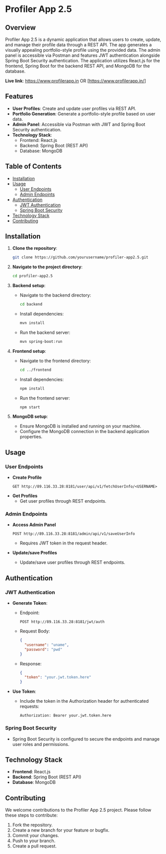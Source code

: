 # Profiler App 2.5

## Overview

Profiler App 2.5 is a dynamic application that allows users to create, update, and manage their profile data through a REST API. The app generates a visually appealing portfolio-style profile using the provided data. The admin panel is accessible via Postman and features JWT authentication alongside Spring Boot Security authentication. The application utilizes React.js for the frontend, Spring Boot for the backend REST API, and MongoDB for the database.

**Live link**: https://www.profilerapp.in OR [https://www.profilerapp.in/<USERNAME>]

## Features

- **User Profiles**: Create and update user profiles via REST API.
- **Portfolio Generation**: Generate a portfolio-style profile based on user data.
- **Admin Panel**: Accessible via Postman with JWT and Spring Boot Security authentication.
- **Technology Stack**:
  - Frontend: React.js
  - Backend: Spring Boot (REST API)
  - Database: MongoDB

## Table of Contents

- [Installation](#installation)
- [Usage](#usage)
  - [User Endpoints](#user-endpoints)
  - [Admin Endpoints](#admin-endpoints)
- [Authentication](#authentication)
  - [JWT Authentication](#jwt-authentication)
  - [Spring Boot Security](#spring-boot-security)
- [Technology Stack](#technology-stack)
- [Contributing](#contributing)

## Installation

1. **Clone the repository**:
    ```bash
    git clone https://github.com/yourusername/profiler-app2.5.git
    ```

2. **Navigate to the project directory**:
    ```bash
    cd profiler-app2.5
    ```

3. **Backend setup**:
    - Navigate to the backend directory:
      ```bash
      cd backend
      ```
    - Install dependencies:
      ```bash
      mvn install
      ```
    - Run the backend server:
      ```bash
      mvn spring-boot:run
      ```

4. **Frontend setup**:
    - Navigate to the frontend directory:
      ```bash
      cd ../frontend
      ```
    - Install dependencies:
      ```bash
      npm install
      ```
    - Run the frontend server:
      ```bash
      npm start
      ```

5. **MongoDB setup**:
    - Ensure MongoDB is installed and running on your machine.
    - Configure the MongoDB connection in the backend application properties.

## Usage

### User Endpoints

- **Create Profile**
    ```http
    GET http://89.116.33.28:8181/user/api/v1/fetchUserInfo/<USERNAME>
    ```
- **Get Profiles**
    - Get user profiles through REST endpoints.

### Admin Endpoints

- **Access Admin Panel**
    ```http
    POST http://89.116.33.28:8181/admin/api/v1/saveUserInfo
    ```
    - Requires JWT token in the request header.

- **Update/save Profiles**
    - Update/save user profiles through REST endpoints.

## Authentication

### JWT Authentication

- **Generate Token**:
    - Endpoint:
      ```http
      POST http://89.116.33.28:8181/jwt/auth
      ```
    - Request Body:
      ```json
      {
        "username": "uname",
        "password": "pwd"
      }
      ```
    - Response:
      ```json
      {
        "token": "your.jwt.token.here"
      }
      ```

- **Use Token**:
    - Include the token in the Authorization header for authenticated requests:
      ```http
      Authorization: Bearer your.jwt.token.here
      ```

### Spring Boot Security

- Spring Boot Security is configured to secure the endpoints and manage user roles and permissions.

## Technology Stack

- **Frontend**: React.js
- **Backend**: Spring Boot (REST API)
- **Database**: MongoDB

## Contributing

We welcome contributions to the Profiler App 2.5 project. Please follow these steps to contribute:

1. Fork the repository.
2. Create a new branch for your feature or bugfix.
3. Commit your changes.
4. Push to your branch.
5. Create a pull request.
